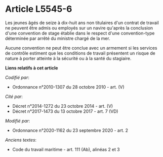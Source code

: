 # Article L5545-6

Les jeunes âgés de seize à dix-huit ans non titulaires d'un contrat de travail ne peuvent être admis ou employés sur un
navire qu'après la conclusion d'une convention de stage      établie dans le respect d'une convention-type déterminée par
arrêté du ministre chargé de la mer. 

Aucune convention ne peut être conclue avec un armement si les services de contrôle estiment que les conditions de travail
présentent un risque de nature à porter atteinte à la sécurité ou à la santé du stagiaire.

**Liens relatifs à cet article**

_Codifié par_:

  - Ordonnance n°2010-1307 du 28 octobre 2010 - art. (V)

_Cité par_:

  - Décret n°2014-1272 du 23 octobre 2014 - art. (V)
  - Décret n°2017-1473 du 13 octobre 2017 - art. 7 (VD)

_Modifié par_:

  - Ordonnance n°2020-1162 du 23 septembre 2020 - art. 2

_Anciens textes_:

  - Code du travail maritime - art. 111 (Ab), alinéas 2 et 3
